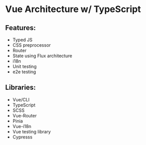# Vue Architecture w/ TypeScript

## Features:
- Typed JS
- CSS preprocessor
- Router
- State using Flux architecture
- i18n
- Unit testing
- e2e testing

## Libraries:
- Vue/CLI
- TypeScript
- SCSS
- Vue-Router
- Pinia
- Vue-i18n
- Vue testing library
- Cypresss